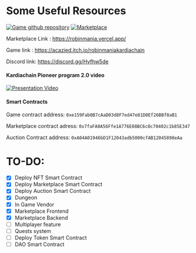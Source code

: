 # Some Useful Resources

[![Game github repository](https://user-images.githubusercontent.com/20319127/170844594-3d038136-996c-4ff1-82f8-e078cd19cbd0.png)](https://github.com/ZiedChekir/Robin)    [![Marketplace](https://user-images.githubusercontent.com/20319127/170844732-666424ee-d0d3-4dc9-bfa8-c619ced4a159.png)](https://robinmania.vercel.app/)

Marketplace Link : https://robinmania.vercel.app/

Game link : https://acazied.itch.io/robinmaniakardiachain

Discord link: https://discord.gg/Hvfhw5de

#### Kardiachain Pioneer program 2.0 video

[![Presentation Video](https://img.youtube.com/vi/HbmDbXKUB0s/0.jpg)](https://youtu.be/HbmDbXKUB0s)


#### Smart Contracts

Game contract address: ``0xe159Fab0B7cAaD03d8F7ed47e81D0Ef26BBf8aB1``

Marketplace contract  adress: ``0x7faFA0A56Ffe1A776E08BC6c0c70402c1b85E347``

Auction Contract address: ``0xA04A01946bD1F12043adb5000cfAB12045898eAa``


# TO-DO:
- [x] Deploy NFT Smart Contract
- [x] Deploy Marketplace Smart Contract
- [x] Deploy Auction Smart Contract
- [x] Dungeon
- [x] In Game Vendor
- [x] Marketplace Frontend
- [x] Marketplace Backend
- [ ] Multiplayer feature
- [ ] Quests system
- [ ] Deploy Token Smart Contract
- [ ] DAO Smart Contract
